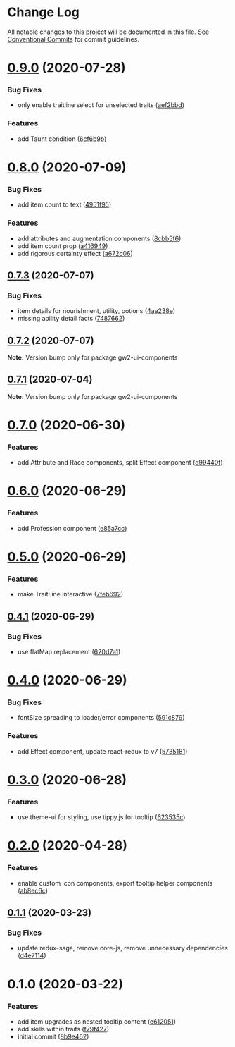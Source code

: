 # Change Log

All notable changes to this project will be documented in this file.
See [Conventional Commits](https://conventionalcommits.org) for commit guidelines.

# [0.9.0](https://github.com/ManuelHaag/gw2-ui/tree/master/packages/gw2-ui-components/compare/gw2-ui-components@0.8.0...gw2-ui-components@0.9.0) (2020-07-28)


### Bug Fixes

* only enable traitline select for unselected traits ([aef2bbd](https://github.com/ManuelHaag/gw2-ui/tree/master/packages/gw2-ui-components/commit/aef2bbd3e2605d4114c8f52474fde4020c1c0a72))


### Features

* add Taunt condition ([6cf6b9b](https://github.com/ManuelHaag/gw2-ui/tree/master/packages/gw2-ui-components/commit/6cf6b9b45522f38ecb0fefacec6b97f2cb684b68))





# [0.8.0](https://github.com/ManuelHaag/gw2-ui/tree/master/packages/gw2-ui-components/compare/gw2-ui-components@0.7.3...gw2-ui-components@0.8.0) (2020-07-09)


### Bug Fixes

* add item count to text ([4951f95](https://github.com/ManuelHaag/gw2-ui/tree/master/packages/gw2-ui-components/commit/4951f954c10d6bf7c9e54b585e4d69d74957dba4))


### Features

* add attributes and augmentation components ([8cbb5f6](https://github.com/ManuelHaag/gw2-ui/tree/master/packages/gw2-ui-components/commit/8cbb5f6f50a825760382863dca58b9a639f64d36))
* add item count prop ([a416949](https://github.com/ManuelHaag/gw2-ui/tree/master/packages/gw2-ui-components/commit/a416949a408d2f8530ffa6ce5991acb7b76a4c48))
* add rigorous certainty effect ([a672c06](https://github.com/ManuelHaag/gw2-ui/tree/master/packages/gw2-ui-components/commit/a672c063177421d6c4128c1dda05f22961c6fa84))





## [0.7.3](https://github.com/ManuelHaag/gw2-ui/tree/master/packages/gw2-ui-components/compare/gw2-ui-components@0.7.2...gw2-ui-components@0.7.3) (2020-07-07)


### Bug Fixes

* item details for nourishment, utility, potions ([4ae238e](https://github.com/ManuelHaag/gw2-ui/tree/master/packages/gw2-ui-components/commit/4ae238e3c7896b6431b93de0da9986969d274948))
* missing ability detail facts ([7487662](https://github.com/ManuelHaag/gw2-ui/tree/master/packages/gw2-ui-components/commit/74876626b1f8d7c495aa91d46acac50dbbaa6a72))





## [0.7.2](https://github.com/ManuelHaag/gw2-ui/tree/master/packages/gw2-ui-components/compare/gw2-ui-components@0.7.1...gw2-ui-components@0.7.2) (2020-07-07)

**Note:** Version bump only for package gw2-ui-components





## [0.7.1](https://github.com/ManuelHaag/gw2-ui/tree/master/packages/gw2-ui-components/compare/gw2-ui-components@0.7.0...gw2-ui-components@0.7.1) (2020-07-04)

**Note:** Version bump only for package gw2-ui-components





# [0.7.0](https://github.com/ManuelHaag/gw2-ui/tree/master/packages/gw2-ui-components/compare/gw2-ui-components@0.6.0...gw2-ui-components@0.7.0) (2020-06-30)


### Features

* add Attribute and Race components, split Effect component ([d99440f](https://github.com/ManuelHaag/gw2-ui/tree/master/packages/gw2-ui-components/commit/d99440f5418fe56667ddb9479cfd562193d23456))





# [0.6.0](https://github.com/ManuelHaag/gw2-ui/tree/master/packages/gw2-ui-components/compare/gw2-ui-components@0.5.0...gw2-ui-components@0.6.0) (2020-06-29)


### Features

* add Profession component ([e85a7cc](https://github.com/ManuelHaag/gw2-ui/tree/master/packages/gw2-ui-components/commit/e85a7ccd69350d2d85af8406bb220aa681067428))





# [0.5.0](https://github.com/ManuelHaag/gw2-ui/tree/master/packages/gw2-ui-components/compare/gw2-ui-components@0.4.1...gw2-ui-components@0.5.0) (2020-06-29)


### Features

* make TraitLine interactive ([7feb692](https://github.com/ManuelHaag/gw2-ui/tree/master/packages/gw2-ui-components/commit/7feb692dcd25dde288a5a41e0ef6ec52fc7fbbd2))





## [0.4.1](https://github.com/ManuelHaag/gw2-ui/tree/master/packages/gw2-ui-components/compare/gw2-ui-components@0.4.0...gw2-ui-components@0.4.1) (2020-06-29)


### Bug Fixes

* use flatMap replacement ([620d7a1](https://github.com/ManuelHaag/gw2-ui/tree/master/packages/gw2-ui-components/commit/620d7a1d44eeb78f1bfed4e5729649d8c3b24bdb))





# [0.4.0](https://github.com/ManuelHaag/gw2-ui/tree/master/packages/gw2-ui-components/compare/gw2-ui-components@0.3.0...gw2-ui-components@0.4.0) (2020-06-29)


### Bug Fixes

* fontSize spreading to loader/error components ([591c879](https://github.com/ManuelHaag/gw2-ui/tree/master/packages/gw2-ui-components/commit/591c8792f7b9dd041ac55413d7104b0e4a06f253))


### Features

* add Effect component, update react-redux to v7 ([5735181](https://github.com/ManuelHaag/gw2-ui/tree/master/packages/gw2-ui-components/commit/5735181d61abf0b66b30b6381a63ad1039a9d0d0))





# [0.3.0](https://github.com/ManuelHaag/gw2-ui/tree/master/packages/gw2-ui-components/compare/gw2-ui-components@0.2.0...gw2-ui-components@0.3.0) (2020-06-28)


### Features

* use theme-ui for styling, use tippy.js for tooltip ([623535c](https://github.com/ManuelHaag/gw2-ui/tree/master/packages/gw2-ui-components/commit/623535cb7394845af12f80fa640a2cfd317d21d7))





# [0.2.0](https://github.com/ManuelHaag/gw2-ui/tree/master/packages/gw2-ui-components/compare/gw2-ui-components@0.1.1...gw2-ui-components@0.2.0) (2020-04-28)


### Features

* enable custom icon components, export tooltip helper components ([ab8ec6c](https://github.com/ManuelHaag/gw2-ui/tree/master/packages/gw2-ui-components/commit/ab8ec6ccaec8b6483446e8a58b714bf209edbd86))





## [0.1.1](https://github.com/ManuelHaag/gw2-ui/tree/master/packages/gw2-ui-components/compare/gw2-ui-components@0.1.0...gw2-ui-components@0.1.1) (2020-03-23)


### Bug Fixes

* update redux-saga, remove core-js, remove unnecessary dependencies ([d4e7114](https://github.com/ManuelHaag/gw2-ui/tree/master/packages/gw2-ui-components/commit/d4e71142a66d720f71edad94ef652406d47bf2fe))





# 0.1.0 (2020-03-22)


### Features

* add item upgrades as nested tooltip content ([e612051](https://github.com/ManuelHaag/gw2-ui/tree/master/packages/gw2-ui-components/commit/e6120517b15b1b21ae4f3e96228ad95e1b427566))
* add skills within traits ([f79f427](https://github.com/ManuelHaag/gw2-ui/tree/master/packages/gw2-ui-components/commit/f79f42756a43acc006404839bb72f25d17a40aee))
* initial commit ([8b9e462](https://github.com/ManuelHaag/gw2-ui/tree/master/packages/gw2-ui-components/commit/8b9e46288d3804f92ae87ddb0e41d23bdaa0126b))
